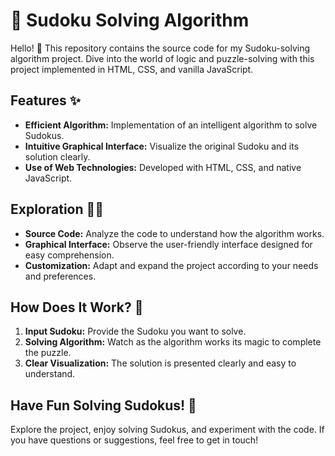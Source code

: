 # 🧩 Sudoku Solving Algorithm

Hello! 👋 This repository contains the source code for my Sudoku-solving algorithm project. Dive into the world of logic and puzzle-solving with this project implemented in HTML, CSS, and vanilla JavaScript.

## Features ✨
- **Efficient Algorithm:** Implementation of an intelligent algorithm to solve Sudokus.
- **Intuitive Graphical Interface:** Visualize the original Sudoku and its solution clearly.
- **Use of Web Technologies:** Developed with HTML, CSS, and native JavaScript.

## Exploration 🕵️‍♂️
- **Source Code:** Analyze the code to understand how the algorithm works.
- **Graphical Interface:** Observe the user-friendly interface designed for easy comprehension.
- **Customization:** Adapt and expand the project according to your needs and preferences.

## How Does It Work? 🤔
1. **Input Sudoku:** Provide the Sudoku you want to solve.
2. **Solving Algorithm:** Watch as the algorithm works its magic to complete the puzzle.
3. **Clear Visualization:** The solution is presented clearly and easy to understand.

## Have Fun Solving Sudokus! 🎉
Explore the project, enjoy solving Sudokus, and experiment with the code. If you have questions or suggestions, feel free to get in touch!
